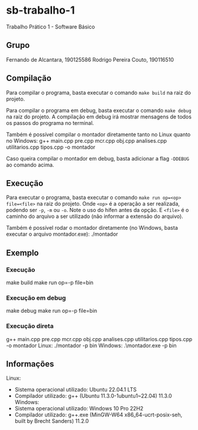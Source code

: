 # sb-trabalho-1

Trabalho Prático 1 - Software Básico

## Grupo
Fernando de Alcantara, 190125586
Rodrigo Pereira Couto, 190116510 

## Compilação
Para compilar o programa, basta executar o comando `make build` na raiz do projeto.

Para compilar o programa em debug, basta executar o comando `make debug` na raiz do projeto. 
A compilação em debug irá mostrar mensagens de todos os passos do programa no terminal.

Também é possível compilar o montador diretamente tanto no Linux quanto no Windows:
g++ main.cpp pre.cpp mcr.cpp obj.cpp analises.cpp utilitarios.cpp tipos.cpp -o montador

Caso queira compilar o montador em debug, basta adicionar a flag `-DDEBUG` ao comando acima.

## Execução
Para executar o programa, basta executar o comando `make run op=<op> file=<file>` na raiz do projeto.
Onde `<op>` é a operação a ser realizada, podendo ser `-p`, `-m` ou `-o`. Note o uso do hífen antes da opção.
E `<file>` é o caminho do arquivo a ser utilizado (não informar a extensão do arquivo).

Também é possível rodar o montador diretamente (no Windows, basta executar o arquivo montador.exe):
./montador <op> <file>

## Exemplo
### Execução
make build
make run op=-p file=bin
### Execução em debug
make debug
make run op=-p file=bin
### Execução direta
g++ main.cpp pre.cpp mcr.cpp obj.cpp analises.cpp utilitarios.cpp tipos.cpp -o montador
Linux: ./montador -p bin
Windows: .\montador.exe -p bin

## Informações
Linux:
- Sistema operacional utilizado: Ubuntu 22.04.1 LTS
- Compilador utilizado: g++ (Ubuntu 11.3.0-1ubuntu1~22.04) 11.3.0
Windows:
- Sistema operacional utilizado: Windows 10 Pro 22H2
- Compilador utilizado: g++.exe (MinGW-W64 x86_64-ucrt-posix-seh, built by Brecht Sanders) 11.2.0
  